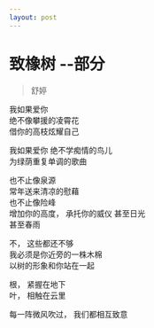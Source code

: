 ```yaml
---
layout: post
---
```


# 致橡树 --部分

>  舒婷

我如果爱你   
绝不像攀援的凌霄花     
借你的高枝炫耀自己   

我如果爱你
绝不学痴情的鸟儿  
为绿荫重复单调的歌曲   

也不止像泉源  
常年送来清凉的慰藉  
也不止像险峰  
增加你的高度，
承托你的威仪
甚至日光  
甚至春雨

不，
这些都还不够  
我必须是你近旁的一株木棉  
以树的形象和你站在一起  

根，
紧握在地下  
叶，
相触在云里  

每一阵微风吹过，
我们都相互致意
